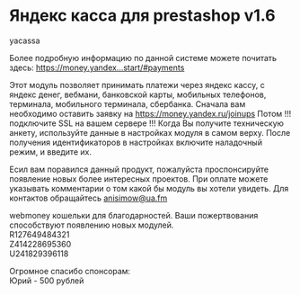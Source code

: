 Яндекс касса для prestashop v1.6
=======
yacassa

Более подробную информацию по данной системе можете почитать здесь: https://money.yandex...start/#payments

Этот модуль позволяет принимать платежи через яндекс кассу, с яндекс денег, вебмани, банковской карты, мобильных телефонов, терминала, мобильного терминала, сбербанка.
Сначала вам необходимо оставить заявку на https://money.yandex.ru/joinups
Потом !!! подключите SSL на вашем сервере !!!
Когда Вы получите техническую анкету, используйте данные в настройках модуля в самом верху.
После получения идентификаторов в настройках включите наладочный режим, и введите их.

Есил вам поравился данный продукт, пожалуйста проспонсируйте появление новых более интересных проектов. При оплате можете указывать комментарии о том какой бы модуль вы хотели увидеть.
Для контактов обращайтесь anisimow@ua.fm

webmoney кошельки для благодарностей. Ваши пожертвования способствуют появлению новых модулей.<br />
R127649484321<br />
Z414228695360<br />
U241829396118<br />



Огромное спасибо спонсорам:<br /> 
Юрий - 500 рублей<br />
